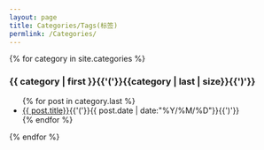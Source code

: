 ```yaml
---
layout: page
title: Categories/Tags(标签)
permlink: /Categories/
---
```


{% for category in site.categories %}
<h3>{{ category | first }}{{'('}}{{category | last | size}}{{')'}}</h3>
<ul class="arc-list">
    {% for post in category.last %}
        <li><a href="{{ post.url}}">{{ post.title}}</a>{{'('}}{{ post.date | date:"%Y/%M/%D"}}{{')'}}</li>
    {% endfor %}
</ul>
{% endfor %}